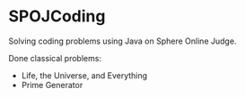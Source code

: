 # SPOJCoding
Solving coding problems using Java on Sphere Online Judge.

Done classical problems:
 - Life, the Universe, and Everything
 - Prime Generator
